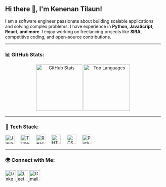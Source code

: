 ## Hi there 👋, I'm Kenenan Tilaun!

I am a software engineer passionate about building scalable applications and solving complex problems. I have experience in **Python, JavaScript, React, and more**. I enjoy working on freelancing projects like **SIRA**, competitive coding, and open-source contributions.

---

### 📊 **GitHub Stats:**
<div align="center">
  <img src="https://github-readme-stats.vercel.app/api?username=keniKT&show_icons=true&theme=dracula" height="150" alt="GitHub Stats" />
  <img src="https://github-readme-stats.vercel.app/api/top-langs?username=keniKT&layout=compact&langs_count=5&theme=dracula" height="150" alt="Top Languages" />
</div>

---

### 🚀 **Tech Stack:**
<div align="left">
  <img src="https://cdn.jsdelivr.net/gh/devicons/devicon/icons/javascript/javascript-original.svg" height="30" alt="JavaScript" />
  <img width="12" />
  <img src="https://cdn.jsdelivr.net/gh/devicons/devicon/icons/typescript/typescript-original.svg" height="30" alt="TypeScript" />
  <img width="12" />
  <img src="https://cdn.jsdelivr.net/gh/devicons/devicon/icons/react/react-original.svg" height="30" alt="React" />
  <img width="12" />
  <img src="https://cdn.jsdelivr.net/gh/devicons/devicon/icons/html5/html5-original.svg" height="30" alt="HTML5" />
  <img width="12" />
  <img src="https://cdn.jsdelivr.net/gh/devicons/devicon/icons/css3/css3-original.svg" height="30" alt="CSS3" />
  <img width="12" />
  <img src="https://cdn.jsdelivr.net/gh/devicons/devicon/icons/python/python-original.svg" height="30" alt="Python" />
</div>

---

### 🌍 **Connect with Me:**
<div align="left">
  <a href="https://www.linkedin.com/in/kenean/" target="_blank">
    <img src="https://img.shields.io/static/v1?message=LinkedIn&logo=linkedin&label=&color=0077B5&logoColor=white&labelColor=&style=for-the-badge" height="35" alt="LinkedIn" />
  </a>
  <a href="https://leetcode.com/u/keniKT/" target="_blank">
    <img src="https://img.shields.io/static/v1?message=LeetCode&logo=leetcode&label=&color=FFA116&logoColor=white&labelColor=&style=for-the-badge" height="35" alt="LeetCode" />
  </a>
  <a href="mailto:keni232127@gmail.com">
    <img src="https://img.shields.io/static/v1?message=Gmail&logo=gmail&label=&color=D14836&logoColor=white&labelColor=&style=for-the-badge" height="35" alt="Gmail" />
  </a>
</div>

